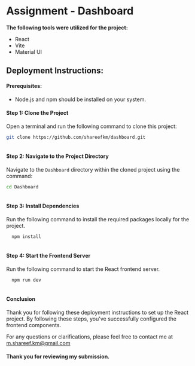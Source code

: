 # Assignment - Dashboard

**The following tools were utilized for the project:**

- React
- Vite
- Material UI

## Deployment Instructions:

#### Prerequisites:

- Node.js and npm should be installed on your system.


#### Step 1: Clone the Project

Open a terminal and run the following command to clone this project:
```bash
git clone https://github.com/shareefkm/dashboard.git
 
```
#### Step 2: Navigate to the Project Directory

Navigate to the `Dashboard` directory within the cloned project using the command:
```bash
cd Dashboard
 
```
#### Step 3: Install Dependencies

Run the following command to install the required packages locally for the project.
```bash
  npm install
 
```

#### Step 4: Start the Frontend Server

Run the following command to start the React frontend server.

```bash
  npm run dev
 
```

#### Conclusion

Thank you for following these deployment instructions to set up the React project. By following these steps, you've successfully configured the frontend components.

For any questions or clarifications, please feel free to contact me at m.shareef.km@gmail.com

#### Thank you for reviewing my submission.
